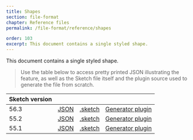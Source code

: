 ```yaml
---
title: Shapes
section: file-format
chapter: Reference files
permalink: /file-format/reference/shapes

order: 103
excerpt: This document contains a single styled shape.
---
```


This document contains a single styled shape.

> Use the table below to access pretty printed JSON illustrating the feature, as well as the Sketch file itself and the plugin source used to generate the file from scratch.

| Sketch version |                                                                                                     |                                                                                                               |                                                                                                                                            |
| -------------- | --------------------------------------------------------------------------------------------------- | ------------------------------------------------------------------------------------------------------------- | ------------------------------------------------------------------------------------------------------------------------------------------ |
| 56.3           | [JSON](https://github.com/BohemianCoding/SketchAPI/tree/develop/reference-files/56.3/shapes/output) | [.sketch](https://github.com/BohemianCoding/SketchAPI/tree/develop/reference-files/56.3/shapes/output.sketch) | [Generator plugin](https://github.com/BohemianCoding/SketchAPI/tree/develop/reference-files/plugin.sketchplugin/Contents/Sketch/shapes.js) |
| 55.2           | [JSON](https://github.com/BohemianCoding/SketchAPI/tree/develop/reference-files/55.2/shapes/output) | [.sketch](https://github.com/BohemianCoding/SketchAPI/tree/develop/reference-files/55.2/shapes/output.sketch) | [Generator plugin](https://github.com/BohemianCoding/SketchAPI/tree/develop/reference-files/plugin.sketchplugin/Contents/Sketch/shapes.js) |
| 55.1           | [JSON](https://github.com/BohemianCoding/SketchAPI/tree/develop/reference-files/55.1/shapes/output) | [.sketch](https://github.com/BohemianCoding/SketchAPI/tree/develop/reference-files/55.1/shapes/output.sketch) | [Generator plugin](https://github.com/BohemianCoding/SketchAPI/tree/develop/reference-files/plugin.sketchplugin/Contents/Sketch/shapes.js) |

